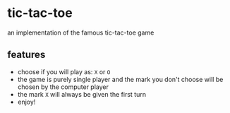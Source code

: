 # tic-tac-toe
an implementation of the famous tic-tac-toe game

## features
- choose if you will play as: `X` or `O`
- the game is purely single player and the mark you don't choose will be chosen by the computer player
- the mark `X` will always be given the first turn
- enjoy!

